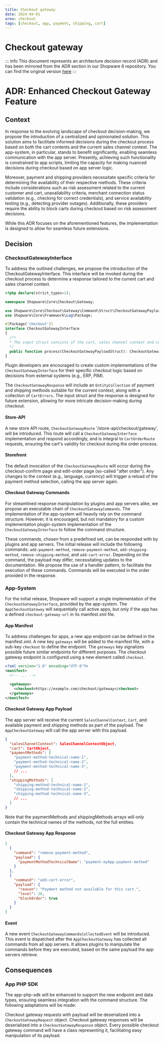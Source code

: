 ```yaml
---
title: Checkout gateway
date: 2024-04-01
area: checkout
tags: [checkout, app, payment, shipping, cart]
---
```


# Checkout gateway

::: info
This document represents an architecture decision record (ADR) and has been mirrored from the ADR section in our Shopware 6 repository.
You can find the original version [here](https://github.com/shopware/shopware/blob/trunk/adr/2024-04-01-checkout-gateway.md)
:::

# ADR: Enhanced Checkout Gateway Feature
## Context
In response to the evolving landscape of checkout decision-making, we propose the introduction of a centralized and opinionated solution. 
This solution aims to facilitate informed decisions during the checkout process based on both the cart contents and the current sales channel context. 
The app-system, in particular, stands to benefit significantly, enabling seamless communication with the app server. 
Presently, achieving such functionality is constrained to app scripts, limiting the capacity for making nuanced decisions during checkout based on app server logic.

Moreover, payment and shipping providers necessitate specific criteria for determining the availability of their respective methods. 
These criteria include considerations such as risk assessment related to the current customer and cart, unavailability criteria, 
merchant connection status validation (e.g., checking for correct credentials), and service availability testing (e.g., detecting provider outages). 
Additionally, these providers require the ability to block carts during checkout based on risk assessment decisions.

While this ADR focuses on the aforementioned features, the implementation is designed to allow for seamless future extensions.

## Decision
### CheckoutGatewayInterface
To address the outlined challenges, we propose the introduction of the CheckoutGatewayInterface.
This interface will be invoked during the checkout process to determine a response tailored to the current cart and sales channel context.

```php
<?php declare(strict_types=1);

namespace Shopware\Core\Checkout\Gateway;

use Shopware\Core\Checkout\Gateway\Command\Struct\CheckoutGatewayPayloadStruct;
use Shopware\Core\Framework\Log\Package;

#[Package('checkout')]
interface CheckoutGatewayInterface
{
  /**
  * The input struct consists of the cart, sales channel context and currently available payment and shipping methods.
  */
  public function process(CheckoutGatewayPayloadStruct): CheckoutGatewayResponse;
}
```

Plugin developers are encouraged to create custom implementations of the `CheckoutGatewayInterface` for their specific checkout logic based on decisions from external systems (e.g., ERP, PIM).

The `CheckoutGatewayResponse` will include an `EntityCollection` of payment and shipping methods suitable for the current context, along with a collection of `CartErrors`.
The input struct and the response is designed for future extension, allowing for more intricate decision-making during checkout.

#### Store-API
A new store API route, `CheckoutGatewayRoute` '/store-api/checkout/gateway', will be introduced.
This route will call a `CheckoutGatewayInterface` implementation and respond accordingly,
and is integral to `CartOrderRoute` requests, ensuring the cart's validity for checkout during the order process.

#### Storefront
The default invocation of the `CheckoutGatewayRoute` will occur during the checkout-confirm page and edit-order page (so-called "after order").
Any changes to the context (e.g., language, currency) will trigger a reload of the payment method selection, calling the app server again.

#### Checkout Gateway Commands
For streamlined response manipulation by plugins and app servers alike, we propose an executable chain of `CheckoutGatewayCommands`.
The implementation of the app-system will heavily rely on the command structure.
However, it is encouraged, but not mandatory for a custom implementation plugin-system implementation of the `CheckoutGatewayInterface` to follow the command structure.

These commands, chosen from a predefined set, can be responded with by plugins and app servers.
The initial release will include the following commands: `add-payment-method`, `remove-payment-method`, `add-shipping-method`, `remove-shipping-method`, and `add-cart-error`.
Depending on the command, the payload may differ, necessitating updates to the documentation.
We propose the use of a handler pattern, to facilitate the execution of these commands.
Commands will be executed in the order provided in the response.

### App-System
For the initial release, Shopware will support a single implementation of the `CheckoutGatewayInterface`, provided by the app-system.
The `AppCheckoutGateway` will sequentially call active apps, but only if the app has a defined `checkout-gateway-url` in its manifest.xml file.

#### App Manifest
To address challenges for apps, a new app endpoint can be defined in the manifest.xml.
A new key `gateways` will be added to the manifest file, with a sub-key `checkout` to define the endpoint.
The `gateways` key signalizes possible future similar endpoints for different purposes.
The checkout gateway endpoint is configured using a new element called `checkout`.

```xml
<?xml version="1.0" encoding="UTF-8"?>
<manifest>
  <!-- ... -->

  <gateways>
    <checkout>https://example.com/checkout/gateway</checkout>
  </gateways>
</manifest>
```

#### Checkout Gateway App Payload
The app server will receive the current `SalesChannelContext`, `Cart`, and available payment and shipping methods as part of the payload.
The `AppCheckoutGateway` will call the app server with this payload.

```json
{
  "salesChannelContext": SalesChannelContextObject,
  "cart": CartObject,
  "paymentMethods": [
    "payment-method-technical-name-1",
    "payment-method-technical-name-2",
    "payment-method-technical-name-3",
    // ...
  ],
  "shippingMethods": [
    "shipping-method-technical-name-1",
    "shipping-method-technical-name-2",
    "shipping-method-technical-name-3",
    // ...
  ]
}
```

Note that the paymentMethods and shippingMethods arrays will only contain the technical names of the methods, not the full entities.

#### Checkout Gateway App Response

```json
[
  {
    "command": "remove-payment-method",
    "payload": {
      "paymentMethodTechnicalName": "payment-myApp-payment-method"
    }
  },
  {
    "command": "add-cart-error",
    "payload": {
      "reason": "Payment method not available for this cart.",
      "level": 20,
      "blockOrder": true
    }
  }
]
```

#### Event
A new event `CheckoutGatewayCommandsCollectedEvent` will be introduced.
This event is dispatched after the `AppCheckoutGateway` has collected all commands from all app servers.
It allows plugins to manipulate the commands before they are executed, based on the same payload the app servers retrieve.

## Consequences
### App PHP SDK
The app-php-sdk will be enhanced to support the new endpoint and data types, ensuring seamless integration with the command structure. 
The following adaptations will be made:

Checkout gateway requests with payload will be deserialized into a `CheckoutGatewayRequest` object.
Checkout gateway responses will be deserialized into a `CheckoutGatewayResponse` object.
Every possible checkout gateway command will have a class representing it, facilitating easy manipulation of its payload.
